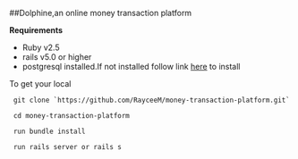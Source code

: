 
##Dolphine,an online money transaction platform

**Requirements**
- Ruby v2.5 
- rails v5.0 or higher
- postgresql installed.If not installed follow link [here](https://www.digitalocean.com/community/tutorials/how-to-use-postgresql-with-your-ruby-on-rails-application-on-ubuntu-14-04#create-new-rails-application) to install

To get your local

	 git clone `https://github.com/RayceeM/money-transaction-platform.git`

	 cd money-transaction-platform

	 run bundle install

	 run rails server or rails s




